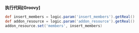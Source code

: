 <p class="panel-title"><b>执行代码[Groovy]</b></p>

```groovy
def insert_members = logic.param('insert_members').getReal()
def addon_resource = logic.param('addon_resource').getReal()
addon_resource.set('members', insert_members)
```
